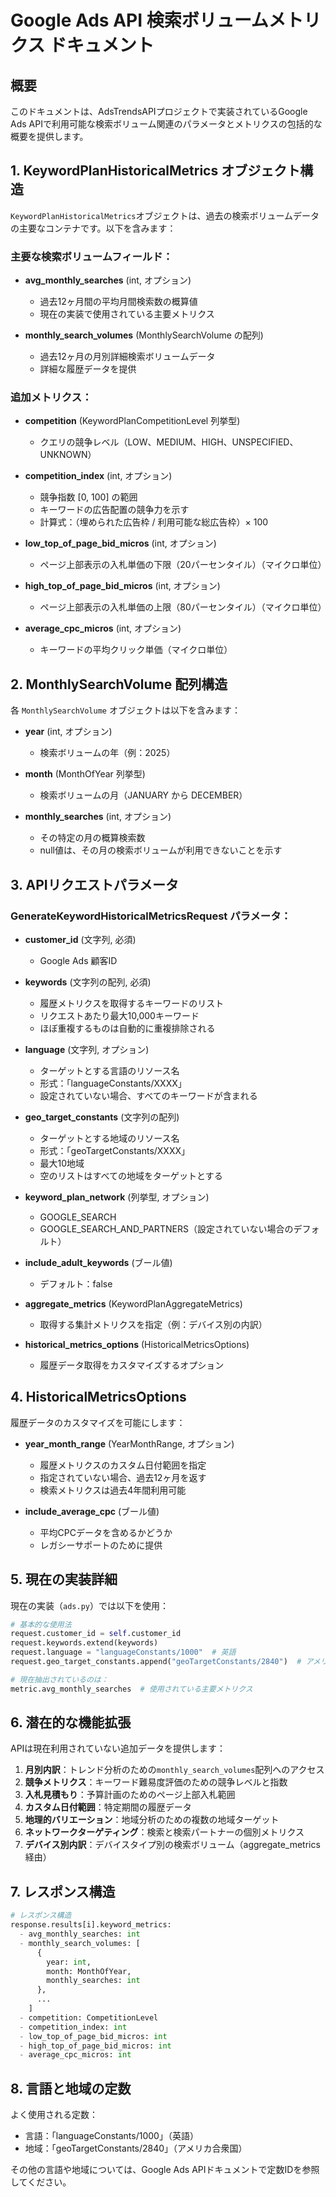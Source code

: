 # Google Ads API 検索ボリュームメトリクス ドキュメント

## 概要
このドキュメントは、AdsTrendsAPIプロジェクトで実装されているGoogle Ads APIで利用可能な検索ボリューム関連のパラメータとメトリクスの包括的な概要を提供します。

## 1. KeywordPlanHistoricalMetrics オブジェクト構造

`KeywordPlanHistoricalMetrics`オブジェクトは、過去の検索ボリュームデータの主要なコンテナです。以下を含みます：

### 主要な検索ボリュームフィールド：
- **avg_monthly_searches** (int, オプション)
  - 過去12ヶ月間の平均月間検索数の概算値
  - 現在の実装で使用されている主要メトリクス

- **monthly_search_volumes** (MonthlySearchVolume の配列)
  - 過去12ヶ月の月別詳細検索ボリュームデータ
  - 詳細な履歴データを提供

### 追加メトリクス：
- **competition** (KeywordPlanCompetitionLevel 列挙型)
  - クエリの競争レベル（LOW、MEDIUM、HIGH、UNSPECIFIED、UNKNOWN）

- **competition_index** (int, オプション)
  - 競争指数 [0, 100] の範囲
  - キーワードの広告配置の競争力を示す
  - 計算式：（埋められた広告枠 / 利用可能な総広告枠）× 100

- **low_top_of_page_bid_micros** (int, オプション)
  - ページ上部表示の入札単価の下限（20パーセンタイル）（マイクロ単位）

- **high_top_of_page_bid_micros** (int, オプション)
  - ページ上部表示の入札単価の上限（80パーセンタイル）（マイクロ単位）

- **average_cpc_micros** (int, オプション)
  - キーワードの平均クリック単価（マイクロ単位）

## 2. MonthlySearchVolume 配列構造

各 `MonthlySearchVolume` オブジェクトは以下を含みます：
- **year** (int, オプション)
  - 検索ボリュームの年（例：2025）

- **month** (MonthOfYear 列挙型)
  - 検索ボリュームの月（JANUARY から DECEMBER）

- **monthly_searches** (int, オプション)
  - その特定の月の概算検索数
  - null値は、その月の検索ボリュームが利用できないことを示す

## 3. APIリクエストパラメータ

### GenerateKeywordHistoricalMetricsRequest パラメータ：
- **customer_id** (文字列, 必須)
  - Google Ads 顧客ID

- **keywords** (文字列の配列, 必須)
  - 履歴メトリクスを取得するキーワードのリスト
  - リクエストあたり最大10,000キーワード
  - ほぼ重複するものは自動的に重複排除される

- **language** (文字列, オプション)
  - ターゲットとする言語のリソース名
  - 形式：「languageConstants/XXXX」
  - 設定されていない場合、すべてのキーワードが含まれる

- **geo_target_constants** (文字列の配列)
  - ターゲットとする地域のリソース名
  - 形式：「geoTargetConstants/XXXX」
  - 最大10地域
  - 空のリストはすべての地域をターゲットとする

- **keyword_plan_network** (列挙型, オプション)
  - GOOGLE_SEARCH
  - GOOGLE_SEARCH_AND_PARTNERS（設定されていない場合のデフォルト）

- **include_adult_keywords** (ブール値)
  - デフォルト：false

- **aggregate_metrics** (KeywordPlanAggregateMetrics)
  - 取得する集計メトリクスを指定（例：デバイス別の内訳）

- **historical_metrics_options** (HistoricalMetricsOptions)
  - 履歴データ取得をカスタマイズするオプション

## 4. HistoricalMetricsOptions

履歴データのカスタマイズを可能にします：
- **year_month_range** (YearMonthRange, オプション)
  - 履歴メトリクスのカスタム日付範囲を指定
  - 指定されていない場合、過去12ヶ月を返す
  - 検索メトリクスは過去4年間利用可能

- **include_average_cpc** (ブール値)
  - 平均CPCデータを含めるかどうか
  - レガシーサポートのために提供

## 5. 現在の実装詳細

現在の実装（`ads.py`）では以下を使用：
```python
# 基本的な使用法
request.customer_id = self.customer_id
request.keywords.extend(keywords)
request.language = "languageConstants/1000"  # 英語
request.geo_target_constants.append("geoTargetConstants/2840")  # アメリカ

# 現在抽出されているのは：
metric.avg_monthly_searches  # 使用されている主要メトリクス
```

## 6. 潜在的な機能拡張

APIは現在利用されていない追加データを提供します：
1. **月別内訳**：トレンド分析のための`monthly_search_volumes`配列へのアクセス
2. **競争メトリクス**：キーワード難易度評価のための競争レベルと指数
3. **入札見積もり**：予算計画のためのページ上部入札範囲
4. **カスタム日付範囲**：特定期間の履歴データ
5. **地理的バリエーション**：地域分析のための複数の地域ターゲット
6. **ネットワークターゲティング**：検索と検索パートナーの個別メトリクス
7. **デバイス別内訳**：デバイスタイプ別の検索ボリューム（aggregate_metrics経由）

## 7. レスポンス構造

```python
# レスポンス構造
response.results[i].keyword_metrics:
  - avg_monthly_searches: int
  - monthly_search_volumes: [
      {
        year: int,
        month: MonthOfYear,
        monthly_searches: int
      },
      ...
    ]
  - competition: CompetitionLevel
  - competition_index: int
  - low_top_of_page_bid_micros: int
  - high_top_of_page_bid_micros: int
  - average_cpc_micros: int
```

## 8. 言語と地域の定数

よく使用される定数：
- 言語：「languageConstants/1000」（英語）
- 地域：「geoTargetConstants/2840」（アメリカ合衆国）

その他の言語や地域については、Google Ads APIドキュメントで定数IDを参照してください。
